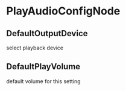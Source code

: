 # PlayAudioConfigNode

## DefaultOutputDevice
select playback device

## DefaultPlayVolume
default volume for this setting
